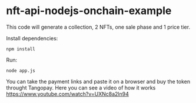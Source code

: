 # nft-api-nodejs-onchain-example
This code will generate a collection, 2 NFTs, one sale phase and 1 price tier. 

Install dependencies:
```
npm install
```

Run:
```
node app.js
```


You can take the payment links and paste it on a browser and buy the token throught Tangopay. Here you can see a video of how it works https://www.youtube.com/watch?v=UXNc8a2ln94
